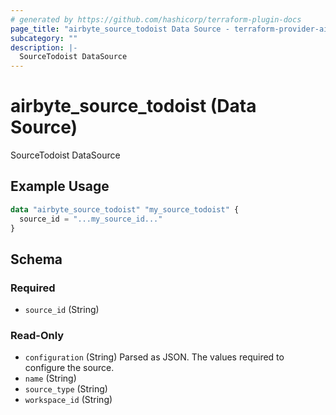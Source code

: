 ```yaml
---
# generated by https://github.com/hashicorp/terraform-plugin-docs
page_title: "airbyte_source_todoist Data Source - terraform-provider-airbyte"
subcategory: ""
description: |-
  SourceTodoist DataSource
---
```


# airbyte_source_todoist (Data Source)

SourceTodoist DataSource

## Example Usage

```terraform
data "airbyte_source_todoist" "my_source_todoist" {
  source_id = "...my_source_id..."
}
```

<!-- schema generated by tfplugindocs -->
## Schema

### Required

- `source_id` (String)

### Read-Only

- `configuration` (String) Parsed as JSON.
The values required to configure the source.
- `name` (String)
- `source_type` (String)
- `workspace_id` (String)


